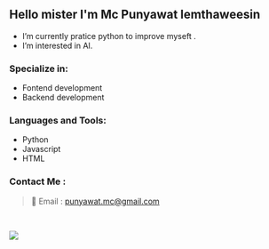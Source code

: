 ## Hello mister I'm Mc Punyawat Iemthaweesin

- I’m currently pratice python to improve myseft .
- I’m interested in AI.

### Specialize in:
- Fontend development
- Backend development

 
### Languages and Tools:
- Python
- Javascript
- HTML

### Contact Me : 
> 📧 Email : <punyawat.mc@gmail.com>



<br>

![](https://github-readme-stats.vercel.app/api?username=6210612799&count_private=true&show_icons=true&hide_border=true&theme=tokyonight)
